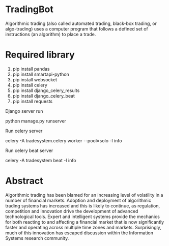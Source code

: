 # TradingBot
Algorithmic trading (also called automated trading, black-box trading, or algo-trading) uses a computer program that follows a defined set of instructions (an algorithm) to place a trade.

# Required library
1. pip install pandas
2. pip install smartapi-python
3. pip install websocket
4. pip install celery
5. pip install django_celery_results
6. pip install django_celery_beat
7. pip install requests

Django server run

python manage.py runserver

Run celery server 

celery -A tradesystem.celery worker --pool=solo -l info

Run celery beat server

celery -A tradesystem beat -l info

# Abstract 

Algorithmic trading has been blamed for an increasing level of volatility in a number of 
financial markets. Adoption and deployment of algorithmic trading systems has increased 
and this is likely to continue, as regulation, competition and innovation drive the 
development of advanced technological tools. Expert and intelligent systems provide the 
mechanics for both reacting to and affecting a financial market that is now significantly 
faster and operating across multiple time zones and markets. Surprisingly, much of this 
innovation has escaped discussion within the Information Systems research community. 


